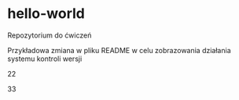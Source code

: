# hello-world
Repozytorium do ćwiczeń

Przykładowa zmiana w pliku README w celu zobrazowania działania systemu kontroli wersji

22

33
